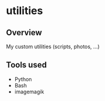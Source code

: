 # utilities

## Overview

My custom utilities (scripts, photos, ...)

## Tools used
- Python
- Bash
- imagemagik
